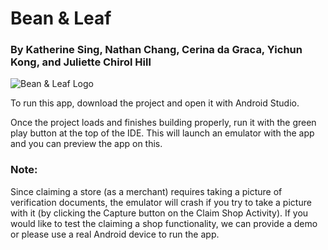 # Bean & Leaf
### By Katherine Sing, Nathan Chang, Cerina da Graca, Yichun Kong, and Juliette Chirol Hill

![Bean & Leaf Logo](https://firebasestorage.googleapis.com/v0/b/csci310project2-3206e.appspot.com/o/logo.png?alt=media&token=f66b152b-af3f-4129-b313-f2acfdde8305)

To run this app, download the project and open it with Android Studio.  

Once the project loads and finishes building properly, run it with the green play button at the top of the IDE.  This will launch an emulator with the app and you can preview the app on this.

### Note:
Since claiming a store (as a merchant) requires taking a picture of verification documents, the emulator will crash if you try to take a picture with it (by clicking the Capture button on the Claim Shop Activity).  If you would like to test the claiming a shop functionality, we can provide a demo or please use a real Android device to run the app.
